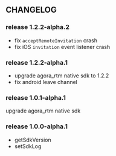 ## CHANGELOG

### release 1.2.2-alpha.2
  * fix `acceptRemoteInvitation` crash
  * fix iOS `invitation` event listener crash

### release 1.2.2-alpha.1
  * upgrade agora_rtm native sdk to 1.2.2
  * fix android leave channel

### release 1.0.1-alpha.1
  upgrade agora_rtm native sdk

### release 1.0.0-alpha.1
  + getSdkVersion
  + setSdkLog
